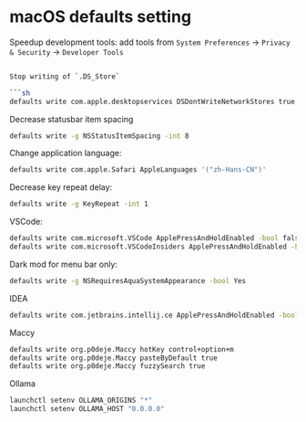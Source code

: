 # macOS defaults setting

Speedup development tools: add tools from `System Preferences` -> `Privacy & Security` -> `Developer Tools`

```sh

Stop writing of `.DS_Store`

```sh
defaults write com.apple.desktopservices DSDontWriteNetworkStores true
```

Decrease statusbar item spacing

```sh
defaults write -g NSStatusItemSpacing -int 8
```

Change application language:

```sh
defaults write com.apple.Safari AppleLanguages '("zh-Hans-CN")'
```

Decrease key repeat delay:

```sh
defaults write -g KeyRepeat -int 1
```

VSCode:

```sh
defaults write com.microsoft.VSCode ApplePressAndHoldEnabled -bool false
defaults write com.microsoft.VSCodeInsiders ApplePressAndHoldEnabled -bool false
```

Dark mod for menu bar only:

```sh
defaults write -g NSRequiresAquaSystemAppearance -bool Yes
```

IDEA

```sh
defaults write com.jetbrains.intellij.ce ApplePressAndHoldEnabled -bool false
```

Maccy

```sh
defaults write org.p0deje.Maccy hotKey control+option+m
defaults write org.p0deje.Maccy pasteByDefault true
defaults write org.p0deje.Maccy fuzzySearch true
```

Ollama

```sh
launchctl setenv OLLAMA_ORIGINS "*"
launchctl setenv OLLAMA_HOST "0.0.0.0"
```
